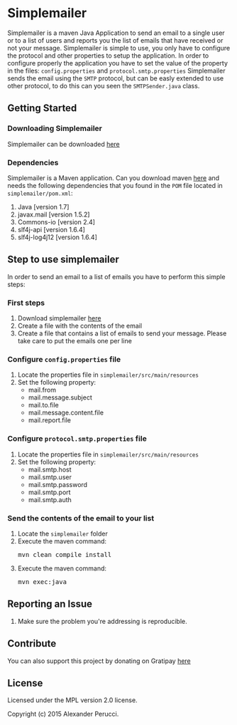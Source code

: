 Simplemailer
==================

Simplemailer is a maven Java Application to send an email to a single user or to a list of users and reports you the list of emails that have received or not your message.
Simplemailer is simple to use, you only have to configure the protocol and other properties to setup the application. 
In order to configure properly the application you have to set the value of the property in the files: `config.properties` and `protocol.smtp.properties`
Simplemailer sends the email using the `SMTP` protocol, but can be easly extended to use other protocol, to do this can you seen the `SMTPSender.java` class.


## Getting Started

### Downloading Simplemailer

Simplemailer can be downloaded [here](https://github.com/prednaxela/simplemailer/archive/master.zip)

### Dependencies

Simplemailer is a Maven application. Can you download maven [here](http://maven.apache.org/download.cgi)
and needs the following dependencies that you found in the `POM` file located in `simplemailer/pom.xml`:
 1. Java [version 1.7]
 2. javax.mail [version 1.5.2]
 3. Commons-io [version 2.4]
 4. slf4j-api [version 1.6.4]
 5. slf4j-log4j12 [version 1.6.4]

## Step to use simplemailer
In order to send an email to a list of emails you have to perform this simple steps:

### First steps
 1. Download simplemailer [here](https://github.com/prednaxela/simplemailer/archive/master.zip)
 2. Create a file with the contents of the email
 3. Create a file that contains a list of emails to send your message. Please take care to put the emails one per line

### Configure `config.properties` file
 1. Locate the properties file in `simplemailer/src/main/resources`
 2. Set the following property:
 	* mail.from
 	* mail.message.subject
 	* mail.to.file
 	* mail.message.content.file
 	* mail.report.file

### Configure `protocol.smtp.properties` file
 1. Locate the properties file in `simplemailer/src/main/resources`
 2. Set the following property:
 	* mail.smtp.host
 	* mail.smtp.user
 	* mail.smtp.password
 	* mail.smtp.port
 	* mail.smtp.auth

### Send the contents of the email to your list
 1. Locate the `simplemailer` folder
 2. Execute the maven command: <pre>mvn clean compile install</pre>
 3. Execute the maven command: <pre>mvn exec:java</pre>

## Reporting an Issue

1. Make sure the problem you're addressing is reproducible.

## Contribute
You can also support this project by donating on Gratipay [here](https://www.gratipay.com/alexander_perucci/)

## License
Licensed under the MPL version 2.0 license.

Copyright (c) 2015 Alexander Perucci.
